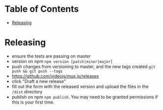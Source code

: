 # Table of Contents
- [Releasing](#releasing)

# Releasing

- ensure the tests are passing on master
- version on npm `npm version [patch|minor|major]`
- push changes from versioning to master, and the new tags created `git push && git push --tags`
- https://github.com/videojs/mux.js/releases
- click "Draft a new release"
- fill out the form with the released version and upload the files in the `/dist` directory
- publish on npm `npm publish`. You may need to be granted permissions if this is your first time.
